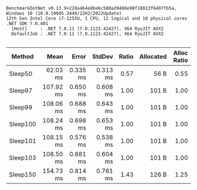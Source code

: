 ```

BenchmarkDotNet v0.13.9+228a464e8be6c580ad9408e98f18813f6407fb5a, Windows 10 (10.0.19045.3448/22H2/2022Update)
12th Gen Intel Core i7-1255U, 1 CPU, 12 logical and 10 physical cores
.NET SDK 7.0.401
  [Host]     : .NET 7.0.11 (7.0.1123.42427), X64 RyuJIT AVX2
  DefaultJob : .NET 7.0.11 (7.0.1123.42427), X64 RyuJIT AVX2


```
| Method   | Mean      | Error    | StdDev   | Ratio | Allocated | Alloc Ratio |
|--------- |----------:|---------:|---------:|------:|----------:|------------:|
| Sleep50  |  62.03 ms | 0.335 ms | 0.313 ms |  0.57 |      56 B |        0.55 |
| Sleep97  | 107.92 ms | 0.650 ms | 0.608 ms |  1.00 |     101 B |        1.00 |
| Sleep99  | 108.06 ms | 0.688 ms | 0.643 ms |  1.00 |     101 B |        1.00 |
| Sleep100 | 108.24 ms | 0.698 ms | 0.653 ms |  1.00 |     101 B |        1.00 |
| Sleep101 | 108.15 ms | 0.576 ms | 0.538 ms |  1.00 |     101 B |        1.00 |
| Sleep103 | 108.50 ms | 0.681 ms | 0.604 ms |  1.00 |     101 B |        1.00 |
| Sleep150 | 154.73 ms | 0.814 ms | 0.761 ms |  1.43 |     126 B |        1.25 |
